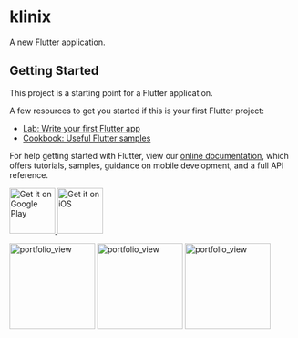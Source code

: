 # klinix

A new Flutter application.

## Getting Started

This project is a starting point for a Flutter application.

A few resources to get you started if this is your first Flutter project:

- [Lab: Write your first Flutter app](https://flutter.dev/docs/get-started/codelab)
- [Cookbook: Useful Flutter samples](https://flutter.dev/docs/cookbook)

For help getting started with Flutter, view our
[online documentation](https://flutter.dev/docs), which offers tutorials,
samples, guidance on mobile development, and a full API reference.

<p align="left" dir="auto">
  <a href="https://play.google.com/store/apps/details?id=com.ilerleyen.klinix&gl=TR" rel="nofollow">
    <img alt="Get it on Google Play" height="80" src="https://www.klinix.com.tr/img/googleplay.png" style="max-width: 100%;">
  </a>  
  <a href="https://apps.apple.com/tr/app/klinix/id1540251352" rel="nofollow">
    <img alt="Get it on iOS" height="80" src="https://www.klinix.com.tr/img/appstore.png" style="max-width: 100%;">
  </a>
</p>

<img width="150" alt="portfolio_view" src="https://play-lh.googleusercontent.com/ZwNLe89tX3ZybheVPh3nTMOFgeSr5GUixksTQZB0YeHpCASWhGzb92mQq8ihCGbDLjHy=w720-h310-rw">
<img width="150" alt="portfolio_view" src="https://play-lh.googleusercontent.com/LgY-u5BXaVZ1PYGDiQe3u9YPDItqGQSIvZggbHEXkTwumRcz9FncW1uSmi_T13_ECg=w720-h310-rw">
<img width="150" alt="portfolio_view" src="https://play-lh.googleusercontent.com/Kzsjy5kWa5AhaQhXVS923-_APPs2esp2PTi1-0Xr82v_sakDK407BYg2hyJ0alisSVg=w720-h310-rw">
